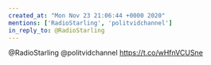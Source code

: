 ```yaml
---
created_at: "Mon Nov 23 21:06:44 +0000 2020"
mentions: ['RadioStarling', 'politvidchannel']
in_reply_to: @RadioStarling
---
```


@RadioStarling @politvidchannel https://t.co/wHfnVCUSne